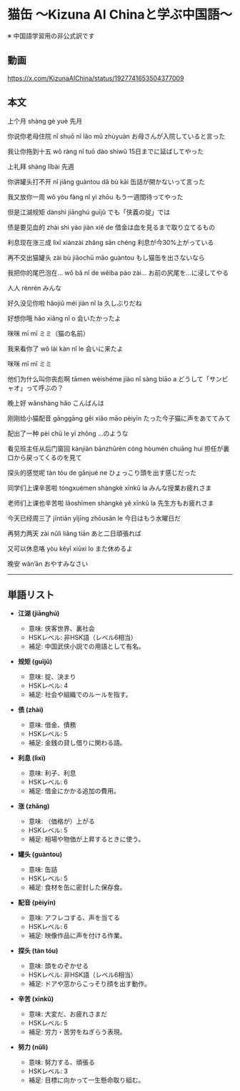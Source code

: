 # 猫缶 〜Kizuna AI Chinaと学ぶ中国語〜
※ 中国語学習用の非公式訳です

## 動画
https://x.com/KizunaAIChina/status/1927741653504377009

## 本文

上个月
shàng gè yuè
先月

你说你老母住院
nǐ shuō nǐ lǎo mǔ zhùyuàn
お母さんが入院していると言った

我让你拖到十五
wǒ ràng nǐ tuō dào shíwǔ
15日までに延ばしてやった

上礼拜
shàng lǐbài
先週

你讲罐头打不开
nǐ jiǎng guàntou dǎ bù kāi
缶詰が開かないって言った

我又放你一周
wǒ yòu fàng nǐ yì zhōu
もう一週間待ってやった

但是江湖规矩
dànshì jiānghú guījǔ
でも「侠義の掟」では

债是要见血的
zhài shì yào jiàn xiě de
借金は血を見るまで取り立てるもの

利息现在涨三成
lìxī xiànzài zhǎng sān chéng
利息が今30%上がっている

再不交出猫罐头
zài bù jiāochū māo guàntou
もし猫缶を出さないなら

我把你的尾巴泡在…
wǒ bǎ nǐ de wěiba pào zài…
お前の尻尾を…に浸してやる

人人
rènrén
みんな

好久没见你啦
hǎojiǔ méi jiàn nǐ la
久しぶりだね

好想你哦
hǎo xiǎng nǐ o
会いたかったよ

咪咪
mī mī
ミミ（猫の名前）

我来看你了
wǒ lái kàn nǐ le
会いに来たよ

咪咪
mī mī
ミミ

他们为什么叫你丧彪啊
tāmen wèishéme jiào nǐ sàng biāo a
どうして「サンビャオ」って呼ぶの？

晚上好
wǎnshàng hǎo
こんばんは

刚刚给小猫配音
gānggāng gěi xiǎo māo pèiyīn
たった今子猫に声をあててみて

配出了一种
pèi chū le yī zhǒng
…のような

看见班主任从后门窗回
kànjiàn bānzhǔrèn cóng hòumén chuāng huí
担任が裏口から戻ってくるのを見て

探头的感觉呢
tàn tóu de gǎnjué ne
ひょっこり頭を出す感じだった

同学们上课辛苦啦
tóngxuémen shàngkè xīnkǔ la
みんな授業お疲れさま

老师们上课也辛苦啦
lǎoshīmen shàngkè yě xīnkǔ la
先生方もお疲れさま

今天已经周三了
jīntiān yǐjīng zhōusān le
今日はもう水曜日だ

再努力两天
zài nǔlì liǎng tiān
あと二日頑張れば

又可以休息咯
yòu kěyǐ xiūxi lo
また休めるよ

晚安
wǎn’ān
おやすみなさい

---

## 単語リスト

* **江湖 (jiānghú)**

  * 意味: 侠客世界、裏社会
  * HSKレベル: 非HSK語（レベル6相当）
  * 補足: 中国武侠小説での用語として有名。

* **规矩 (guījǔ)**

  * 意味: 掟、決まり
  * HSKレベル: 4
  * 補足: 社会や組織でのルールを指す。

* **债 (zhài)**

  * 意味: 借金、債務
  * HSKレベル: 5
  * 補足: 金銭の貸し借りに関わる語。

* **利息 (lìxī)**

  * 意味: 利子、利息
  * HSKレベル: 6
  * 補足: 借金にかかる追加の費用。

* **涨 (zhǎng)**

  * 意味: （価格が）上がる
  * HSKレベル: 5
  * 補足: 相場や物価が上昇するときに使う。

* **罐头 (guàntou)**

  * 意味: 缶詰
  * HSKレベル: 5
  * 補足: 食材を缶に密封した保存食。

* **配音 (pèiyīn)**

  * 意味: アフレコする、声を当てる
  * HSKレベル: 6
  * 補足: 映像作品に声を付ける作業。

* **探头 (tàn tóu)**

  * 意味: 頭をのぞかせる
  * HSKレベル: 非HSK語（レベル6相当）
  * 補足: ドアや窓からこっそり顔を出す動作。

* **辛苦 (xīnkǔ)**

  * 意味: 大変だ、お疲れさまだ
  * HSKレベル: 5
  * 補足: 労力・苦労をねぎらう表現。

* **努力 (nǔlì)**

  * 意味: 努力する、頑張る
  * HSKレベル: 3
  * 補足: 目標に向かって一生懸命取り組む。
